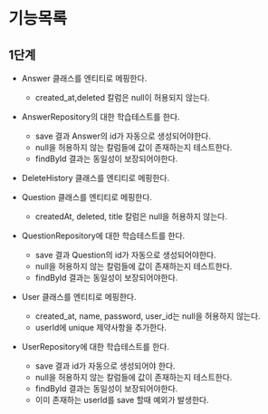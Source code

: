 # 기능목록
## 1단계
* Answer 클래스를 엔티티로 메핑한다.
    * created_at,deleted 칼럼은 null이 허용되지 않는다.
* AnswerRepository의 대한 학습테스트를 한다.
    * save 결과 Answer의 id가 자동으로 생성되어야한다.
    * null을 허용하지 않는 칼럼들에 값이 존재하는지 테스트한다.
    * findById 결과는 동일성이 보장되어야한다.
  
* DeleteHistory 클래스를 엔티티로 메핑한다.
  
* Question 클래스를 엔티티로 메핑한다.
    * createdAt, deleted, title 칼럼은 null을 허용하지 않는다.
* QuestionRepository에 대한 학습테스트를 한다.
    * save 결과 Question의 id가 자동으로 생성되어야한다.
    * null을 허용하지 않는 칼럼들에 값이 존재하는지 테스트한다.
    * findById 결과는 동일성이 보장되어야한다.

* User 클래스를 엔티티로 메핑한다.
    * created_at, name, password, user_id는 null을 허용하지 않는다.
    * userId에 unique 제약사항을 추가한다. 
* UserRepository에 대한 학습테스트를 한다.
    * save 결과 id가 자동으로 생성되어야 한다.
    * null을 허용하지 않는 칼럼들에 값이 존재하는지 테스트한다.
    * findById 결과는 동일성이 보장되어야한다.
    * 이미 존재하는 userId를 save 할때 예외가 발생한다. 
